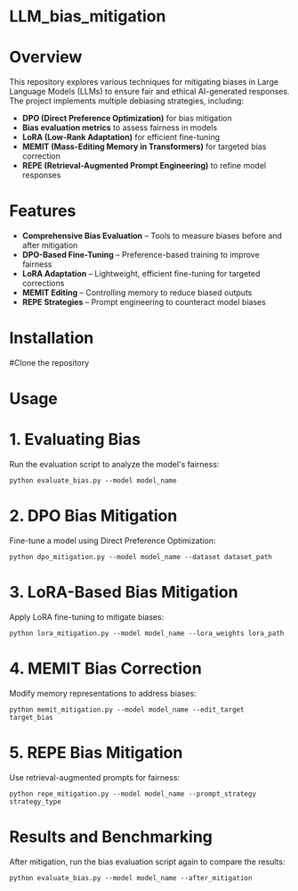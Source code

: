 # LLM_bias_mitigation
# Overview
This repository explores various techniques for mitigating biases in Large Language Models (LLMs) to ensure fair and ethical AI-generated responses. The project implements multiple debiasing strategies, including:
- **DPO (Direct Preference Optimization)** for bias mitigation  
- **Bias evaluation metrics** to assess fairness in models  
- **LoRA (Low-Rank Adaptation)** for efficient fine-tuning  
- **MEMIT (Mass-Editing Memory in Transformers)** for targeted bias correction  
- **REPE (Retrieval-Augmented Prompt Engineering)** to refine model responses  
# Features
- **Comprehensive Bias Evaluation** – Tools to measure biases before and after mitigation  
- **DPO-Based Fine-Tuning** – Preference-based training to improve fairness  
- **LoRA Adaptation** – Lightweight, efficient fine-tuning for targeted corrections  
- **MEMIT Editing** – Controlling memory to reduce biased outputs  
- **REPE Strategies** – Prompt engineering to counteract model biases  
# Installation
#Clone the repository
# Usage
# 1. Evaluating Bias
Run the evaluation script to analyze the model's fairness:

```python evaluate_bias.py --model model_name```
# 2. DPO Bias Mitigation
Fine-tune a model using Direct Preference Optimization:

```python dpo_mitigation.py --model model_name --dataset dataset_path```
# 3. LoRA-Based Bias Mitigation
Apply LoRA fine-tuning to mitigate biases:

```python lora_mitigation.py --model model_name --lora_weights lora_path```
# 4. MEMIT Bias Correction
Modify memory representations to address biases:

```python memit_mitigation.py --model model_name --edit_target target_bias```
# 5. REPE Bias Mitigation
Use retrieval-augmented prompts for fairness:

```python repe_mitigation.py --model model_name --prompt_strategy strategy_type```
# Results and Benchmarking
After mitigation, run the bias evaluation script again to compare the results:

```python evaluate_bias.py --model model_name --after_mitigation```
